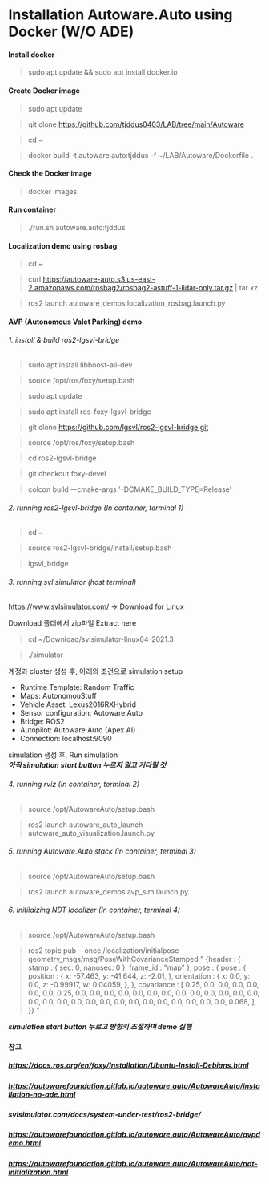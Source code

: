 # Installation Autoware.Auto using Docker (W/O ADE)

#### Install docker
> sudo apt update && sudo apt install docker.io 

#### Create Docker image
> sudo apt update  

> git clone https://github.com/tjddus0403/LAB/tree/main/Autoware  

> cd ~  

> docker build -t autoware.auto:tjddus -f ~/LAB/Autoware/Dockerfile .  

#### Check the Docker image
> docker images

#### Run container
> ./run.sh autoware.auto:tjddus

#### Localization demo using rosbag
> cd ~  

> curl https://autoware-auto.s3.us-east-2.amazonaws.com/rosbag2/rosbag2-astuff-1-lidar-only.tar.gz | tar xz  

> ros2 launch autoware_demos localization_rosbag.launch.py  

#### AVP (Autonomous Valet Parking) demo
###### 1. install & build ros2-lgsvl-bridge
> sudo apt install libboost-all-dev

> source /opt/ros/foxy/setup.bash

> sudo apt update

> sudo apt install ros-foxy-lgsvl-bridge

> git clone https://github.com/lgsvl/ros2-lgsvl-bridge.git

> source /opt/ros/foxy/setup.bash

> cd ros2-lgsvl-bridge

> git checkout foxy-devel

> colcon build --cmake-args '-DCMAKE_BUILD_TYPE=Release'

###### 2. running ros2-lgsvl-bridge (In container, terminal 1)
> cd ~

> source ros2-lgsvl-bridge/install/setup.bash

> lgsvl_bridge
###### 3. running svl simulator (host terminal)
https://www.svlsimulator.com/ -> Download for Linux

Download 폴더에서 zip파일 Extract here

> cd ~/Download/svlsimulator-linux64-2021.3

> ./simulator

계정과 cluster 생성 후, 아래의 조건으로 simulation setup  
- Runtime Template: Random Traffic  
- Maps: AutonomouStuff  
- Vehicle Asset: Lexus2016RXHybrid  
- Sensor configuration: Autoware.Auto  
- Bridge: ROS2  
- Autopilot: Autoware.Auto (Apex.AI)  
- Connection: localhost:9090  

simulation 생성 후, Run simulation  
*****아직 simulation start button 누르지 말고 기다릴 것*****

###### 4. running rviz (In container, terminal 2)
> source /opt/AutowareAuto/setup.bash

> ros2 launch autoware_auto_launch autoware_auto_visualization.launch.py

###### 5. running Autoware.Auto stack (In container, terminal 3)
> source /opt/AutowareAuto/setup.bash

> ros2 launch autoware_demos avp_sim.launch.py

###### 6. Initilaizing NDT localizer (In container, terminal 4)
> source /opt/AutowareAuto/setup.bash

> ros2 topic pub --once /localization/initialpose geometry_msgs/msg/PoseWithCovarianceStamped "
{header : {
    stamp : {
        sec: 0,
        nanosec: 0
    },
    frame_id : "map"
},
pose : {
    pose : {
        position : {
            x: -57.463,
            y: -41.644,
            z: -2.01,
        },
        orientation : {
            x: 0.0,
            y: 0.0,
            z: -0.99917,
            w: 0.04059,
        },
    },
    covariance : [
        0.25, 0.0,  0.0, 0.0, 0.0, 0.0,
        0.0,  0.25, 0.0, 0.0, 0.0, 0.0,
        0.0,  0.0,  0.0, 0.0, 0.0, 0.0,
        0.0,  0.0,  0.0, 0.0, 0.0, 0.0,
        0.0,  0.0,  0.0, 0.0, 0.0, 0.0,
        0.0,  0.0,  0.0, 0.0, 0.0, 0.068,
    ],
}}
"

*****simulation start button 누르고 방향키 조절하며 demo 실행*****


#### 참고
##### https://docs.ros.org/en/foxy/Installation/Ubuntu-Install-Debians.html
##### https://autowarefoundation.gitlab.io/autoware.auto/AutowareAuto/installation-no-ade.html
##### svlsimulator.com/docs/system-under-test/ros2-bridge/
##### https://autowarefoundation.gitlab.io/autoware.auto/AutowareAuto/avpdemo.html
##### https://autowarefoundation.gitlab.io/autoware.auto/AutowareAuto/ndt-initialization.html

